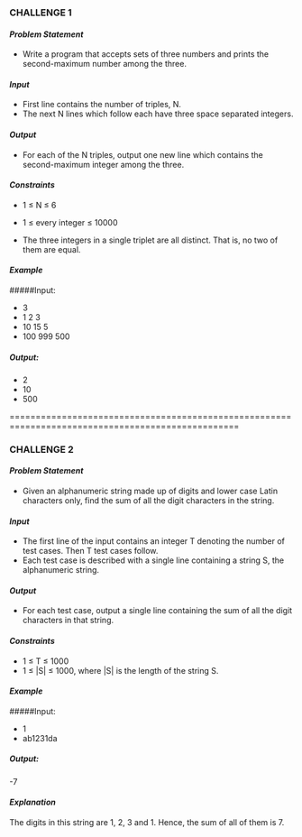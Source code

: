 
### **CHALLENGE 1**

#### *Problem Statement*

- Write a program that accepts sets of three numbers and prints the second-maximum number among the three.

#### *Input*		

- First line contains the number of triples, N.
- The next N lines which follow each have three space separated integers.

#### *Output*

- For each of the N triples, output one new line which contains the second-maximum integer among the three.

#### *Constraints*

- 1 ≤ N ≤ 6
- 1 ≤ every integer ≤ 10000

- The three integers in a single triplet are all distinct. That is, no two of them are equal.

#### *Example*

#####Input:

- 3
- 1 2 3
- 10 15 5
- 100 999 500

##### Output:

- 2
- 10
- 500
		
==================================================================================================

### **CHALLENGE 2**

#### *Problem Statement*

- Given an alphanumeric string made up of digits and lower case Latin characters only, find the sum of all the digit characters in the string.

#### *Input*

- The first line of the input contains an integer T denoting the number of test cases. Then T test cases follow.
- Each test case is described with a single line containing a string S, the alphanumeric string.

#### *Output*

- For each test case, output a single line containing the sum of all the digit characters in that string.
	
#### *Constraints*

- 1 ≤ T ≤ 1000
- 1 ≤ |S| ≤ 1000, where |S| is the length of the string S.

#### *Example*

#####Input:

- 1
- ab1231da

##### Output:

-7

#### *Explanation*

The digits in this string are 1, 2, 3 and 1. Hence, the sum of all of them is 7.
